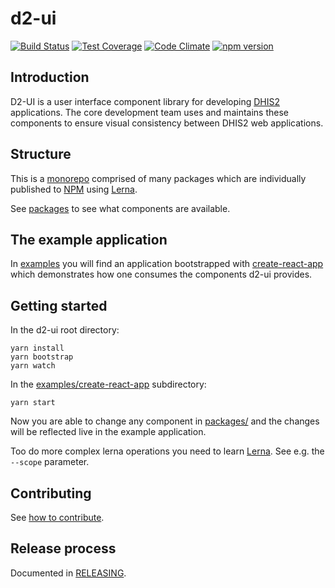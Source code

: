 # d2-ui

[![Build Status](https://travis-ci.org/dhis2/d2-ui.svg)](https://travis-ci.org/dhis2/d2-ui)
[![Test Coverage](https://codeclimate.com/github/dhis2/d2-ui/badges/coverage.svg)](https://codeclimate.com/github/dhis2/d2-ui/coverage)
[![Code Climate](https://codeclimate.com/github/dhis2/d2-ui/badges/gpa.svg)](https://codeclimate.com/github/dhis2/d2-ui)
[![npm version](https://badge.fury.io/js/d2-ui.svg)](https://badge.fury.io/js/d2-ui)

## Introduction

D2-UI is a user interface component library for developing
[DHIS2](http://www.dhis2.org) applications. The core development team
uses and maintains these components to ensure visual consistency between
DHIS2 web applications.

## Structure

This is a [monorepo](docs/monorepo.md) comprised of many packages which
are individually published to [NPM](https://npmjs.com) using
[Lerna](https://github.com/lerna/lerna).

See [packages](https://github.com/dhis2/d2-ui/blob/master/packages) to
see what components are available.

## The example application

In [examples](https://github.com/dhis2/d2-ui/blob/master/examples) you
will find an application bootstrapped with
[create-react-app](https://github.com/facebook/create-react-app) which
demonstrates how one consumes the components d2-ui provides.

## Getting started

In the d2-ui root directory:

```
yarn install
yarn bootstrap
yarn watch
```

In the
[examples/create-react-app](https://github.com/dhis2/d2-ui/blob/master/examples/create-react-app)
subdirectory:

```
yarn start
```

Now you are able to change any component in
[packages/](https://github.com/dhis2/d2-ui/blob/master/packages) and the
changes will be reflected live in the example application.

Too do more complex lerna operations you need to learn
[Lerna](https://github.com/lerna/lerna). See e.g. the `--scope`
parameter.

## Contributing

See [how to
contribute](https://github.com/dhis2/d2-ui/blob/master/docs/CONTRIBUTING).

## Release process

Documented in [RELEASING](https://github.com/dhis2/d2-ui/blob/master/docs/RELEASING).

